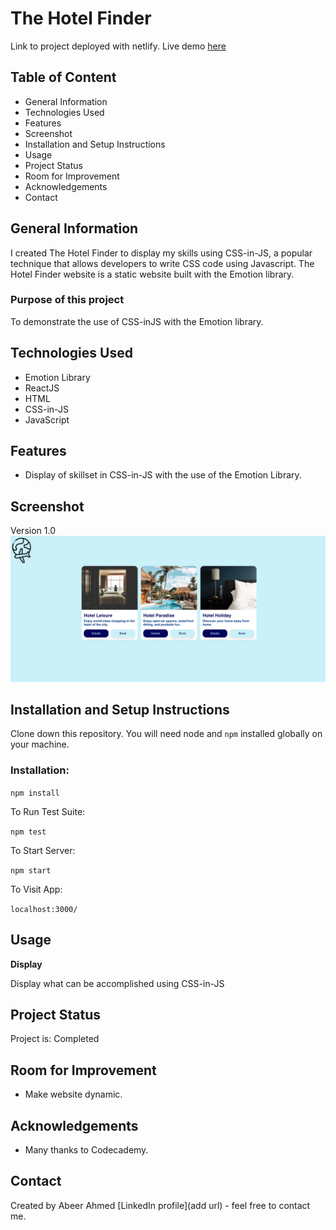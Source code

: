 # The Hotel Finder
Link to project deployed with netlify. Live demo [here](https://the-hotel-finder.netlify.app)

## Table of Content
* General Information
* Technologies Used
* Features
* Screenshot
* Installation and Setup Instructions
* Usage
* Project Status
* Room for Improvement
* Acknowledgements
* Contact

## General Information
I created The Hotel Finder to display my skills using CSS-in-JS, a popular technique that allows developers to write CSS code using Javascript. The Hotel Finder website is a static website built with the Emotion library.
### Purpose of this project

To demonstrate the use of CSS-inJS with the Emotion library.

## Technologies Used
* Emotion Library
* ReactJS
* HTML
* CSS-in-JS
* JavaScript

## Features
* Display of skillset in CSS-in-JS with the use of the Emotion Library.

## Screenshot
Version 1.0 
![project screenshot](Screenshot.png)

## Installation and Setup Instructions

Clone down this repository. You will need node and `npm` installed globally on your machine.

### Installation:

`npm install`

To Run Test Suite:

`npm test`

To Start Server:

`npm start`

To Visit App:

`localhost:3000/`

## Usage

**Display**

Display what can be accomplished using CSS-in-JS

## Project Status
Project is: Completed

## Room for Improvement
* Make website dynamic.

## Acknowledgements
* Many thanks to Codecademy.

## Contact
Created by Abeer Ahmed [LinkedIn profile](add url) - feel free to contact me.

